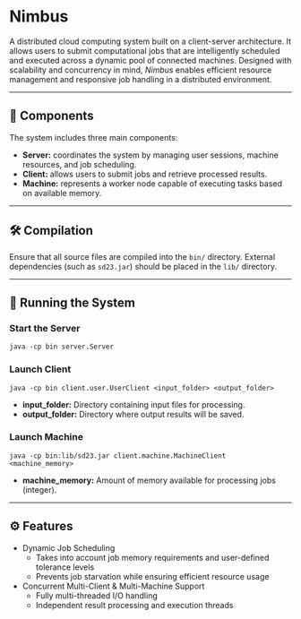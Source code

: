 # Nimbus

A distributed cloud computing system built on a client-server architecture. It allows users to submit computational jobs that are intelligently scheduled and executed across a dynamic pool of connected machines. Designed with scalability and concurrency in mind, *Nimbus* enables efficient resource management and responsive job handling in a distributed environment.

---

## 🧩 Components

The system includes three main components:

- **Server:** coordinates the system by managing user sessions, machine resources, and job scheduling.
- **Client:** allows users to submit jobs and retrieve processed results.
- **Machine:** represents a worker node capable of executing tasks based on available memory.

---

## 🛠️ Compilation

Ensure that all source files are compiled into the `bin/` directory. External dependencies (such as `sd23.jar`) should be placed in the `lib/` directory.

---

## 🚀 Running the System

### Start the Server

```
java -cp bin server.Server
```

### Launch Client

```
java -cp bin client.user.UserClient <input_folder> <output_folder>
```

- **input_folder:** Directory containing input files for processing.
- **output_folder:** Directory where output results will be saved.

### Launch Machine 

```
java -cp bin:lib/sd23.jar client.machine.MachineClient <machine_memory>
```

- **machine_memory:** Amount of memory available for processing jobs (integer).

---

## ⚙️ Features

- Dynamic Job Scheduling
  - Takes into account job memory requirements and user-defined tolerance levels
  - Prevents job starvation while ensuring efficient resource usage
- Concurrent Multi-Client & Multi-Machine Support
  - Fully multi-threaded I/O handling
  - Independent result processing and execution threads
